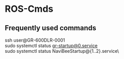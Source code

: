 # ROS-Cmds

## Frequently used commands

ssh user@GR-600DLR-0001                                                                                                                                                                              
sudo systemctl status gr-startup@0.service                                                                                                                                                           
sudo systemctl status NaviBeeStartup@{1..2}.service\

